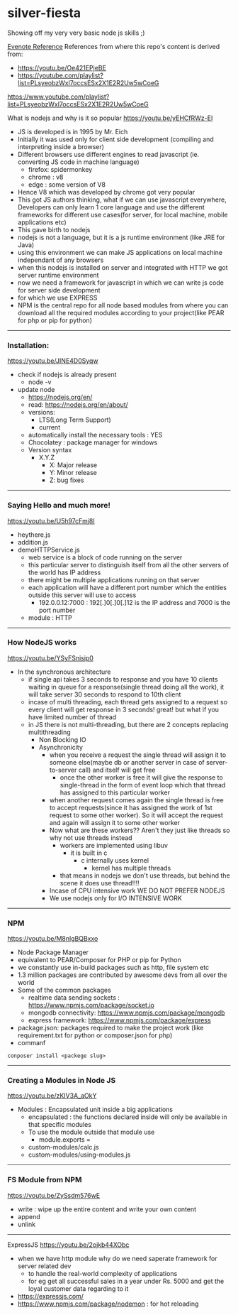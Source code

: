 # silver-fiesta
Showing off my very very basic node js skills ;) 

[Evenote Reference](https://www.evernote.com/shard/s343/sh/4d63aa06-07e0-052a-e1b6-e40a658872d8/5e55d8c18c3cd2d7a298508854674d1c)
References from where this repo's content is derived from:

- https://youtu.be/Oe421EPjeBE
- https://youtube.com/playlist?list=PLsyeobzWxl7occsESx2X1E2R2Uw5wCoeG 


https://www.youtube.com/playlist?list=PLsyeobzWxl7occsESx2X1E2R2Uw5wCoeG

What is nodejs and why is it so popular
https://youtu.be/yEHCfRWz-EI
- JS is developed is in 1995 by Mr. Eich
- Initially it was used only for client side development (compiling and interpreting inside a browser)
- Different browsers use different engines to read javascript (ie. converting JS code in machine language)
	- firefox: spidermonkey
	- chrome : v8
	- edge : some version of V8 
- Hence V8 which was developed by chrome got very popular
- This got JS authors thinking, what if we can use javascript everywhere, Developers can only learn 1 core language and use the different frameworks for different use cases(for server, for local machine, mobile applications etc)
- This gave birth to nodejs
- nodejs is not a language, but it is a js runtime environment (like JRE for Java)
- using this environment we can make JS applications on local machine independant of any browsers
- when this nodejs is installed on server and integrated with HTTP we got server runtime environment
- now we need a framework for javascript in which we can write js code for server side development
-  for which we use EXPRESS
- NPM is the central repo for all node based modules from where you can download all the required modules according to your project(like PEAR for php or pip for python)
---

### Installation:

https://youtu.be/JINE4D0Syqw
- check if nodejs is already present
	- node -v
- update node
	- https://nodejs.org/en/
	- read: https://nodejs.org/en/about/
	- versions: 
		- LTS(Long Term Support)
		- current
	- automatically install the necessary tools : YES
	- Chocolatey : package manager for windows
	- Version syntax
		- X.Y.Z
			- X:  Major release
			- Y: Minor release
			- Z: bug fixes
---

### Saying Hello and much more!

https://youtu.be/U5h97cFmj8I
- heythere.js
- addition.js
- demoHTTPService.js
	- web service is a block of code running on the server
	- this particular server to distinguish itself from all the other servers of the world has IP address
	- there might be multiple applications running on that server
	- each application will have a different port number which the entities outside this server will use to access
		- 192.0.0.12:7000 : 192[.]0[.]0[.]12 is the IP address and 7000 is the port number
	- module : HTTP
---

### How NodeJS works

https://youtu.be/YSyFSnisip0
- In the synchronous architecture
	- if single api takes 3 seconds to response and you have 10 clients waiting in queue for a response(single thread doing all the work), it will take server 30 seconds to respond to 10th client
	- incase of multi threading, each thread gets assigned to a request so every client will get response in 3 seconds! great! but what if you have limited number of thread
	- in JS there is not multi-threading,  but there are 2 concepts replacing multithreading
		- Non Blocking IO
		- Asynchronicity
			- when you receive a request the single thread will assign it to someone else(maybe db or another server in case of server-to-server call) and itself will get free
				- once the other worker is free it will give the response to single-thread in the form of event loop which that thread has assigned to this particular worker
			- when another request comes again the single thread is free to accept requests(since it has assigned the work of 1st request to some other worker). So it will accept the request and again will assign it to some other worker
			- Now what are these workers?? Aren't they just like threads so why not use threads instead
				- workers are implemented using libuv
					- it is built in c
						- c internally uses kernel
							- kernel has multiple threads
				- that means in nodejs we don't use threads, but behind the scene it does use thread!!!!
			- Incase of CPU intensive work WE DO NOT PREFER NODEJS
			- We use nodejs only for I/O INTENSIVE WORK
---
### NPM

https://youtu.be/M8nlgBQBxxo
- Node Package Manager
- equivalent to PEAR/Composer for PHP or pip for Python
- we constantly use in-build packages such as http, file system etc
- 1.3 million packages are contributed by awesome devs from all over the world
- Some of the common packages 
	- realtime data sending sockets : https://www.npmjs.com/package/socket.io
	- mongodb connectivity: https://www.npmjs.com/package/mongodb
	- express framework: https://www.npmjs.com/package/express
- package.json: packages required to make the project work (like requirement.txt for python or composer.json for php)
- commanf
```
conposer install <packege slug>
```

---
### Creating a Modules in Node JS

https://youtu.be/zKIV3A_aOkY
- Modules : Encapsulated unit inside a big applications
	- encapsulated : the functions declared inside will only be available in that specific modules
	- To use the module outside that module use
		- module.exports  = <function-name>
	- custom-modules/calc.js
	- custom-modules/using-modules.js
---
### FS Module from NPM

https://youtu.be/ZySsdm576wE
- write : wipe up the entire content and write your own content
- append
- unlink
---
ExpressJS
https://youtu.be/2ojkb44XObc
- when we have http module why do we need saperate framework for server related dev
	- to handle the real-world complexity of applications
	- for eg get all successful sales in a year under Rs. 5000 and get the loyal customer data regarding to it
- https://expressjs.com/
- https://www.npmjs.com/package/nodemon : for hot reloading
